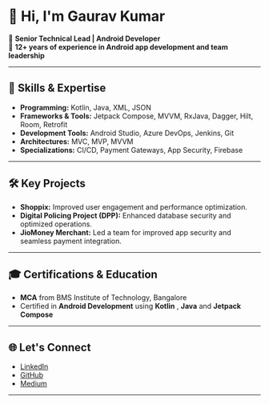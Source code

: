 # 👋 Hi, I'm Gaurav Kumar

🚀 **Senior Technical Lead | Android Developer**  
📱 **12+ years of experience in Android app development and team leadership**

---

## 🌟 Skills & Expertise

- **Programming:** Kotlin, Java, XML, JSON
- **Frameworks & Tools:** Jetpack Compose, MVVM, RxJava, Dagger, Hilt, Room, Retrofit  
- **Development Tools:** Android Studio, Azure DevOps, Jenkins, Git
- **Architectures:** MVC, MVP, MVVM
- **Specializations:** CI/CD, Payment Gateways, App Security, Firebase

---

## 🛠️ Key Projects

- **Shoppix:** Improved user engagement and performance optimization.
- **Digital Policing Project (DPP):** Enhanced database security and optimized operations.
- **JioMoney Merchant:** Led a team for improved app security and seamless payment integration.

---

## 🎓 Certifications & Education

- **MCA** from BMS Institute of Technology, Bangalore
- Certified in **Android Development** using **Kotlin** , **Java** and **Jetpack Compose**

---

## 🌐 Let's Connect

- [LinkedIn](https://www.linkedin.com/in/gauravdubey86/)  
- [GitHub](https://github.com/gauravdubey)
- [Medium](https://medium.com/@i.gauravdubey)

---

